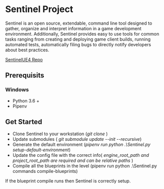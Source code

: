 # Sentinel Project # 
Sentinel is an open source, extendable, command line tool designed to gather, organize and interpret information in a game development environment.  Additionally, Sentinel provides easy to use tools for common tasks ranging from creating and deploying game client builds, running automated tests, automatically filing bugs to directly notify developers about best practices.

[SentinelUE4 Repo](https://github.com/BusMoneyGames/SentinelUE4)

## Prerequisits ##
### Windows ###
- Python 3.6 + 
- Pipenv

## Get Started ##
- Clone Sentinel to your workstation (*git clone* )
- Update submodules ( *git submodule update --init --recursive*)
- Generate the default environment (*pipenv run python .\Sentinel.py setup-default-environment*)
- Update the config file with the correct info( *engine_root_path and project_root_path are required and can be relative paths* )
- Compile all the blueprints in the level (pipenv run python .\Sentinel.py commands compile-blueprints)

If the blueprint compile runs then Sentinel is correctly setup.
